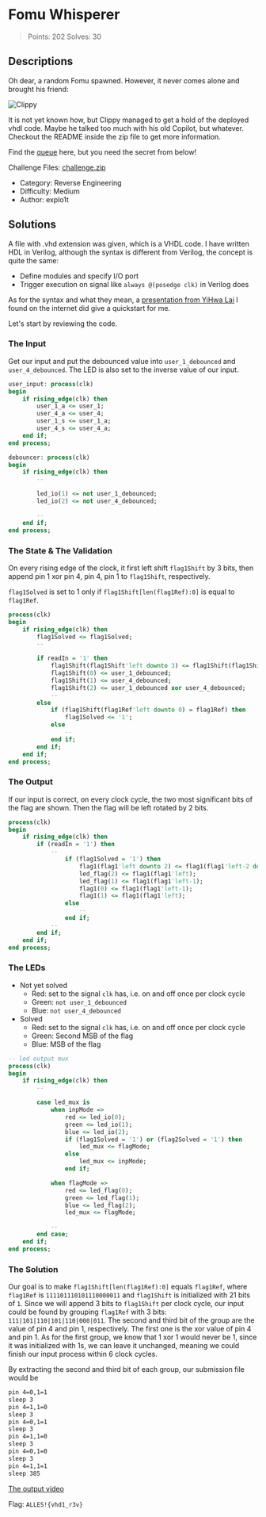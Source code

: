 # Fomu Whisperer

> Points: 202
> Solves: 30

## Descriptions

Oh dear, a random Fomu spawned. However, it never comes alone and brought his friend:

![Clippy](https://tinyimg.io/i/VERZd1o.png)

It is not yet known how, but Clippy managed to get a hold of the deployed vhdl code. Maybe he talked too much with his old Copilot, but whatever. Checkout the README inside the zip file to get more information.

Find the [queue](https://fomu.master.allesctf.net/) here, but you need the secret from below!

Challenge Files: [challenge.zip](challenge.zip)

- Category: Reverse Engineering
- Difficulty: Medium
- Author: explo1t

## Solutions

A file with .vhd extension was given, which is a VHDL code.
I have written HDL in Verilog, although the syntax is different from Verilog, the concept is quite the same:

- Define modules and specify I/O port
- Trigger execution on signal like `always @(posedge clk)` in Verilog does

As for the syntax and what they mean, a [presentation from YiHwa Lai](https://www.csie.ntu.edu.tw/~b98902059/DCL_PIC/VHDL%20training.pdf) I found on the internet did give a quickstart for me.

Let's start by reviewing the code.

### The Input

Get our input and put the debounced value into `user_1_debounced` and `user_4_debounced`. The LED is also set to the inverse value of our input.

```vhdl
user_input: process(clk)
begin
    if rising_edge(clk) then
        user_1_a <= user_1;
        user_4_a <= user_4;
        user_1_s <= user_1_a;
        user_4_s <= user_4_a;
    end if;
end process;

debouncer: process(clk)
begin
    if rising_edge(clk) then
        --

        led_io(1) <= not user_1_debounced;
        led_io(2) <= not user_4_debounced;

        --
    end if;
end process;
```

### The State & The Validation

On every rising edge of the clock, it first left shift `flag1Shift` by 3 bits, then append pin 1 xor pin 4, pin 4, pin 1 to `flag1Shift`, respectively.

`flag1Solved` is set to 1 only if `flag1Shift[len(flag1Ref):0]` is equal to `flag1Ref`.

```vhdl
process(clk)
begin
    if rising_edge(clk) then
        flag1Solved <= flag1Solved;
        --

        if readIn = '1' then
            flag1Shift(flag1Shift'left downto 3) <= flag1Shift(flag1Shift'left-3 downto 0);
            flag1Shift(0) <= user_1_debounced;
            flag1Shift(1) <= user_4_debounced;
            flag1Shift(2) <= user_1_debounced xor user_4_debounced;
            --
        else
            if (flag1Shift(flag1Ref'left downto 0) = flag1Ref) then
                flag1Solved <= '1';
            else
                --
            end if;
        end if;
    end if;
end process;
```

### The Output

If our input is correct, on every clock cycle, the two most significant bits of the flag are shown. Then the flag will be left rotated by 2 bits.

```vhdl
process(clk)
begin
    if rising_edge(clk) then
        if (readIn = '1') then
            --
                if (flag1Solved = '1') then
                    flag1(flag1'left downto 2) <= flag1(flag1'left-2 downto 0);
                    led_flag(2) <= flag1(flag1'left);
                    led_flag(1) <= flag1(flag1'left-1);
                    flag1(0) <= flag1(flag1'left-1);
                    flag1(1) <= flag1(flag1'left);
                else
                    --
                end if;
            --
        end if;
    end if;
end process;
```

### The LEDs

- Not yet solved
  - Red: set to the signal `clk` has, i.e. on and off once per clock cycle
  - Green: `not user_1_debounced`
  - Blue: `not user_4_debounced`
- Solved
  - Red: set to the signal `clk` has, i.e. on and off once per clock cycle
  - Green: Second MSB of the flag
  - Blue: MSB of the flag

```vhdl
-- led output mux
process(clk)
begin
    if rising_edge(clk) then
        --

        case led_mux is
            when inpMode =>
                red <= led_io(0);
                green <= led_io(1);
                blue <= led_io(2);
                if (flag1Solved = '1') or (flag2Solved = '1') then
                    led_mux <= flagMode;
                else
                    led_mux <= inpMode;
                end if;

            when flagMode =>
                red <= led_flag(0);
                green <= led_flag(1);
                blue <= led_flag(2);
                led_mux <= flagMode;

            --
        end case;
    end if;
end process;
```

### The Solution

Our goal is to make `flag1Shift[len(flag1Ref):0]` equals `flag1Ref`, where `flag1Ref` is `111101110101110000011` and `flag1Shift` is initialized with 21 bits of `1`.
Since we will append 3 bits to `flag1Shift` per clock cycle, our input could be found by grouping `flag1Ref` with 3 bits: `111|101|110|101|110|000|011`. The second and third bit of the group are the value of pin 4 and pin 1, respectively. The first one is the xor value of pin 4 and pin 1. As for the first group, we know that 1 xor 1 would never be 1, since it was initialized with 1s, we can leave it unchanged, meaning we could finish our input process within 6 clock cycles.

By extracting the second and third bit of each group, our submission file would be

```txt
pin 4=0,1=1
sleep 3
pin 4=1,1=0
sleep 3
pin 4=0,1=1
sleep 3
pin 4=1,1=0
sleep 3
pin 4=0,1=0
sleep 3
pin 4=1,1=1
sleep 385
```

[The output video](https://youtu.be/UtEv_nHNdMo)

Flag: `ALLES!{vhd1_r3v}`
